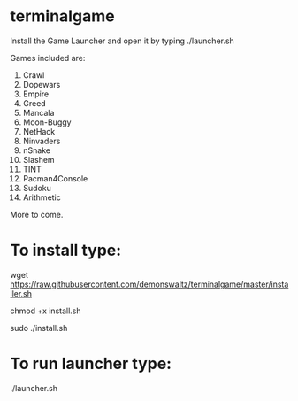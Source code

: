 # terminalgame
Install the Game Launcher and open it by typing ./launcher.sh

Games included are:

1. Crawl
2. Dopewars
3. Empire
4. Greed
5. Mancala
6. Moon-Buggy
7. NetHack
8. Ninvaders
9. nSnake
10. Slashem
11. TINT
12. Pacman4Console
13. Sudoku
14. Arithmetic

More to come.

# To install type: 

wget https://raw.githubusercontent.com/demonswaltz/terminalgame/master/installer.sh 

chmod +x install.sh 

sudo ./install.sh

# To run launcher type:

./launcher.sh
